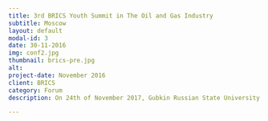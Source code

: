 ```yaml
---
title: 3rd BRICS Youth Summit in The Oil and Gas Industry
subtitle: Moscow
layout: default
modal-id: 3
date: 30-11-2016
img: conf2.jpg
thumbnail: brics-pre.jpg
alt:  
project-date: November 2016
client: BRICS
category: Forum
description: On 24th of November 2017, Gubkin Russian State University of Oil and Gas hosted the 3rd Youth BRICS Summit in the Oil and Gas Industry which featured students from Brazil, Russia, India, China, Nigeria and Iran. The Summit was held in the format of workshop on ‘Ecology and Energy Saving’. Students were divided into teams of 5 and given a specific task relating to the BRICS nation. All teams made their presentation on how best pollution can be tackeled in those countries. At the end of the Summit t0he winning team received gifts and certificates. The 3rd Youth BRICS Summit provided students the opportunity of collaborating with their peers, learning the dynamics of team work, gaining new experiences and formlating lifelong friendship.

---
```

